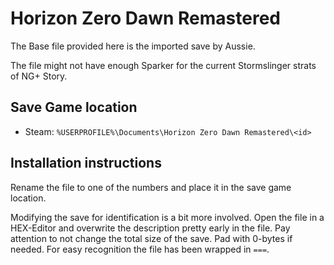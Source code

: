 # Horizon Zero Dawn Remastered

The Base file provided here is the imported save by Aussie.

The file might not have enough Sparker for the current Stormslinger strats of NG+ Story.

## Save Game location
- Steam: `%USERPROFILE%\Documents\Horizon Zero Dawn Remastered\<id>`

## Installation instructions
Rename the file to one of the numbers and place it in the save game location.

Modifying the save for identification is a bit more involved. Open the file in a HEX-Editor and overwrite the description pretty early in the file. Pay attention to not change the total size of the save. Pad with 0-bytes if needed. For easy recognition the file has been wrapped in `===`.
